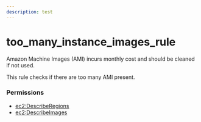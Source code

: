 ```yaml
---
description: test
---
```


# too\_many\_instance\_images\_rule

Amazon Machine Images \(AMI\) incurs monthly cost and should be cleaned if not used. 

This rule checks if there are too many AMI present. 

### Permissions

* [ec2:DescribeRegions](https://docs.aws.amazon.com/AWSEC2/latest/APIReference/API_DescribeRegions.html)
* [ec2:DescribeImages](https://docs.aws.amazon.com/AWSEC2/latest/APIReference/API_DescribeImages.html)

